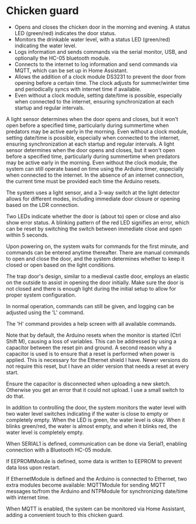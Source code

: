 # Chicken guard

- Opens and closes the chicken door in the morning and evening. A status LED (green/red) indicates the door status.
- Monitors the drinkable water level, with a status LED (green/red) indicating the water level.
- Logs information and sends commands via the serial monitor, USB, and optionally the HC-05 bluetooth module.
- Connects to the internet to log information and send commands via MQTT, which can be set up in Home Assistant.
- Allows the addition of a clock module DS3231 to prevent the door from opening before a certain time. The clock adjusts for summer/winter time and periodically syncs with internet time if available.
- Even without a clock module, setting date/time is possible, especially when connected to the internet, ensuring synchronization at each startup and regular intervals.

A light sensor determines when the door opens and closes, but it won't open before a specified time, particularly during summertime when predators may be active early in the morning.
Even without a clock module, setting date/time is possible, especially when connected to the internet, ensuring synchronization at each startup and regular intervals.
A light sensor determines when the door opens and closes, but it won't open before a specified time, particularly during summertime when predators may be active early in the morning.
Even without the clock module, the system can still operate based on time using the Arduino timer, especially when connected to the internet.
In the absence of an internet connection, the current time must be provided each time the Arduino resets.

The system uses a light sensor, and a 3-way switch at the light detector allows for different modes, including immediate door closure or opening based on the LDR connection.

Two LEDs indicate whether the door is (about to) open or close and also show error status.
A blinking pattern of the red LED signifies an error, which can be reset by switching the switch between immediate close and open within 5 seconds.

Upon powering on, the system waits for commands for the first minute, and commands can be entered anytime thereafter.
There are manual commands to open and close the door, and the system determines whether to keep it closed or open based on the light conditions.

The trap door's design, similar to a medieval castle door, employs an elastic on the outside to assist in opening the door initially.
Make sure the door is not closed and there is enough light during the initial setup to allow for proper system configuration.

In normal operation, commands can still be given, and logging can be adjusted using the 'L' command.

The 'H' command provides a help screen with all available commands.

Note that by default, the Arduino resets when the monitor is started (Ctrl Shift M), causing a loss of variables.
This can be addressed by using a capacitor between the reset pin and ground.
A second reason why a capacitor is used is to ensure that a reset is performed when power is applied.
This is necessary for the Ethernet shield I have. Newer versions do not require this reset, but I have an older version that needs a reset at every start.

Ensure the capacitor is disconnected when uploading a new sketch.
Otherwise you get an error that it could not upload. I use a small switch to do that.

In addition to controlling the door, the system monitors the water level with two water level switches indicating if the water is close to empty or completely empty.
When the LED is green, the water level is okay. When it blinks green/red, the water is almost empty, and when it blinks red, the water level is completely empty.

When SERIAL1 is defined, communication can be done via Serial1, enabling connection with a Bluetooth HC-05 module.

If EEPROMModule is defined, some data is written to EEPROM to prevent data loss upon restart.

If EthernetModule is defined and the Arduino is connected to Ethernet, two extra modules become available: MQTTModule for sending MQTT messages to/from the Arduino and NTPModule for synchronizing date/time with internet time.

When MQTT is enabled, the system can be monitored via Home Assistant, adding a convenient touch to this chicken guard.

